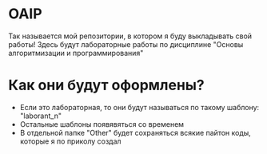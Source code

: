 # OAIP
Так называется мой репозитории, в котором я буду выкладывать свой работы!
Здесь будут лабораторные работы по дисциплине "Основы алгоритмизации и программирования"
# Как они будут оформлены?
- Если это лабораторная, то они будут называться по такому шаблону: "laborant_n"
- Остальные шаблоны появявяться со временем
- В отдельной папке "Other" будет сохраняться всякие пайтон коды, которые я по приколу создал
